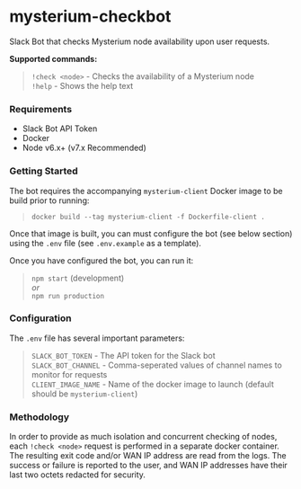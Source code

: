 # mysterium-checkbot
Slack Bot that checks Mysterium node availability upon user requests.

**Supported commands:**
> `!check <node>` - Checks the availability of a Mysterium node  
> `!help` - Shows the help text

### Requirements
- Slack Bot API Token
- Docker
- Node v6.x+ (v7.x Recommended)

### Getting Started

The bot requires the accompanying `mysterium-client` Docker image to be build prior to running:

> `docker build --tag mysterium-client -f Dockerfile-client .`

Once that image is built, you can must configure the bot (see below section) using the `.env` file (see `.env.example` as a template).

Once you have configured the bot, you can run it:

> `npm start` (development)  
*or*  
> `npm run production`  

### Configuration

The `.env` file has several important parameters:

> `SLACK_BOT_TOKEN` - The API token for the Slack bot  
> `SLACK_BOT_CHANNEL` - Comma-seperated values of channel names to monitor for requests  
> `CLIENT_IMAGE_NAME` - Name of the docker image to launch (default should be `mysterium-client`)  

### Methodology

In order to provide as much isolation and concurrent checking of nodes, each `!check <node>` request is performed in a separate docker container. The resulting exit code and/or WAN IP address are read from the logs. The success or failure is reported to the user, and WAN IP addresses have their last two octets redacted for security.
